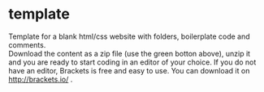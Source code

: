 # template
Template for a blank html/css website with folders, boilerplate code and comments.<br>
Download the content as a zip file (use the green botton above), unzip it and you are ready to start coding in an editor of your choice.
If you do not have an editor, Brackets is free and easy to use. You can download it on http://brackets.io/ .
